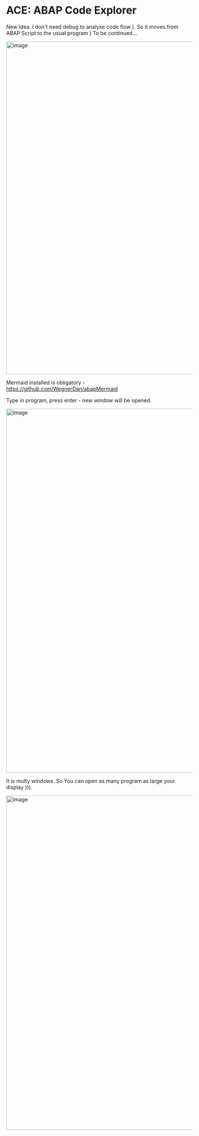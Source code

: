 # ACE: ABAP Code Explorer

New Idea. I don't need debug to analyse code flow ). So it moves from ABAP Script to the usual program )
To be continued...

<img width="892" height="897" alt="image" src="https://github.com/user-attachments/assets/de40d1f4-221d-4a0c-955d-61967522a318" />

Mermaid installed is obligatory - https://github.com/WegnerDan/abapMermaid

Type in program, press enter - new window will be opened.


<img width="1908" height="981" alt="image" src="https://github.com/user-attachments/assets/3a23affd-276c-4886-b3ae-78b38e84563c" />

 
 It is multy windows. So You can open as many program as large your display ))).
 
<img width="1852" height="901" alt="image" src="https://github.com/user-attachments/assets/76270fab-3b75-4e1d-bec5-c525acca761b" />



